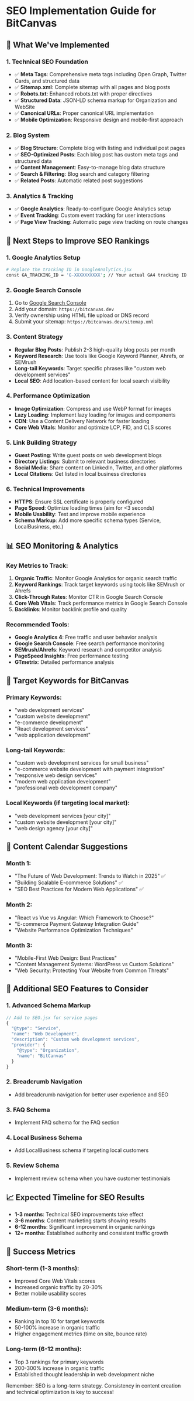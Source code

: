 # SEO Implementation Guide for BitCanvas

## 🎯 What We've Implemented

### 1. **Technical SEO Foundation**
- ✅ **Meta Tags**: Comprehensive meta tags including Open Graph, Twitter Cards, and structured data
- ✅ **Sitemap.xml**: Complete sitemap with all pages and blog posts
- ✅ **Robots.txt**: Enhanced robots.txt with proper directives
- ✅ **Structured Data**: JSON-LD schema markup for Organization and WebSite
- ✅ **Canonical URLs**: Proper canonical URL implementation
- ✅ **Mobile Optimization**: Responsive design and mobile-first approach

### 2. **Blog System**
- ✅ **Blog Structure**: Complete blog with listing and individual post pages
- ✅ **SEO-Optimized Posts**: Each blog post has custom meta tags and structured data
- ✅ **Content Management**: Easy-to-manage blog data structure
- ✅ **Search & Filtering**: Blog search and category filtering
- ✅ **Related Posts**: Automatic related post suggestions

### 3. **Analytics & Tracking**
- ✅ **Google Analytics**: Ready-to-configure Google Analytics setup
- ✅ **Event Tracking**: Custom event tracking for user interactions
- ✅ **Page View Tracking**: Automatic page view tracking on route changes

## 🚀 Next Steps to Improve SEO Rankings

### 1. **Google Analytics Setup**
```bash
# Replace the tracking ID in GoogleAnalytics.jsx
const GA_TRACKING_ID = 'G-XXXXXXXXXX'; // Your actual GA4 tracking ID
```

### 2. **Google Search Console**
1. Go to [Google Search Console](https://search.google.com/search-console)
2. Add your domain: `https://bitcanvas.dev`
3. Verify ownership using HTML file upload or DNS record
4. Submit your sitemap: `https://bitcanvas.dev/sitemap.xml`

### 3. **Content Strategy**
- **Regular Blog Posts**: Publish 2-3 high-quality blog posts per month
- **Keyword Research**: Use tools like Google Keyword Planner, Ahrefs, or SEMrush
- **Long-tail Keywords**: Target specific phrases like "custom web development services"
- **Local SEO**: Add location-based content for local search visibility

### 4. **Performance Optimization**
- **Image Optimization**: Compress and use WebP format for images
- **Lazy Loading**: Implement lazy loading for images and components
- **CDN**: Use a Content Delivery Network for faster loading
- **Core Web Vitals**: Monitor and optimize LCP, FID, and CLS scores

### 5. **Link Building Strategy**
- **Guest Posting**: Write guest posts on web development blogs
- **Directory Listings**: Submit to relevant business directories
- **Social Media**: Share content on LinkedIn, Twitter, and other platforms
- **Local Citations**: Get listed in local business directories

### 6. **Technical Improvements**
- **HTTPS**: Ensure SSL certificate is properly configured
- **Page Speed**: Optimize loading times (aim for <3 seconds)
- **Mobile Usability**: Test and improve mobile experience
- **Schema Markup**: Add more specific schema types (Service, LocalBusiness, etc.)

## 📊 SEO Monitoring & Analytics

### Key Metrics to Track:
1. **Organic Traffic**: Monitor Google Analytics for organic search traffic
2. **Keyword Rankings**: Track target keywords using tools like SEMrush or Ahrefs
3. **Click-Through Rates**: Monitor CTR in Google Search Console
4. **Core Web Vitals**: Track performance metrics in Google Search Console
5. **Backlinks**: Monitor backlink profile and quality

### Recommended Tools:
- **Google Analytics 4**: Free traffic and user behavior analysis
- **Google Search Console**: Free search performance monitoring
- **SEMrush/Ahrefs**: Keyword research and competitor analysis
- **PageSpeed Insights**: Free performance testing
- **GTmetrix**: Detailed performance analysis

## 🎯 Target Keywords for BitCanvas

### Primary Keywords:
- "web development services"
- "custom website development"
- "e-commerce development"
- "React development services"
- "web application development"

### Long-tail Keywords:
- "custom web development services for small business"
- "e-commerce website development with payment integration"
- "responsive web design services"
- "modern web application development"
- "professional web development company"

### Local Keywords (if targeting local market):
- "web development services [your city]"
- "custom website development [your city]"
- "web design agency [your city]"

## 📝 Content Calendar Suggestions

### Month 1:
- "The Future of Web Development: Trends to Watch in 2025" ✅
- "Building Scalable E-commerce Solutions" ✅
- "SEO Best Practices for Modern Web Applications" ✅

### Month 2:
- "React vs Vue vs Angular: Which Framework to Choose?"
- "E-commerce Payment Gateway Integration Guide"
- "Website Performance Optimization Techniques"

### Month 3:
- "Mobile-First Web Design: Best Practices"
- "Content Management Systems: WordPress vs Custom Solutions"
- "Web Security: Protecting Your Website from Common Threats"

## 🔧 Additional SEO Features to Consider

### 1. **Advanced Schema Markup**
```javascript
// Add to SEO.jsx for service pages
{
  "@type": "Service",
  "name": "Web Development",
  "description": "Custom web development services",
  "provider": {
    "@type": "Organization",
    "name": "BitCanvas"
  }
}
```

### 2. **Breadcrumb Navigation**
- Add breadcrumb navigation for better user experience and SEO

### 3. **FAQ Schema**
- Implement FAQ schema for the FAQ section

### 4. **Local Business Schema**
- Add LocalBusiness schema if targeting local customers

### 5. **Review Schema**
- Implement review schema when you have customer testimonials

## 📈 Expected Timeline for SEO Results

- **1-3 months**: Technical SEO improvements take effect
- **3-6 months**: Content marketing starts showing results
- **6-12 months**: Significant improvement in organic rankings
- **12+ months**: Established authority and consistent traffic growth

## 🎉 Success Metrics

### Short-term (1-3 months):
- Improved Core Web Vitals scores
- Increased organic traffic by 20-30%
- Better mobile usability scores

### Medium-term (3-6 months):
- Ranking in top 10 for target keywords
- 50-100% increase in organic traffic
- Higher engagement metrics (time on site, bounce rate)

### Long-term (6-12 months):
- Top 3 rankings for primary keywords
- 200-300% increase in organic traffic
- Established thought leadership in web development niche

Remember: SEO is a long-term strategy. Consistency in content creation and technical optimization is key to success!
